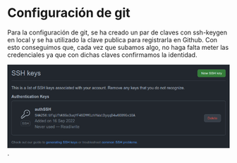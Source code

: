 # Configuración de git
Para la configuración de git, se ha creado un par de claves con ssh-keygen en local y se ha utilizado la clave publica para registrarla en Github. Con esto conseguimos que, cada vez que subamos algo, no haga falta meter las credenciales ya que con dichas claves confirmamos la identidad.

![Clave ssh](../images/keyssh.png "Registro de la clave SSH").